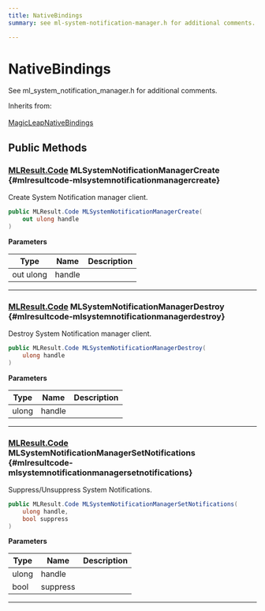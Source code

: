 ```yaml
---
title: NativeBindings
summary: see ml-system-notification-manager.h for additional comments. 

---
```


# NativeBindings




See ml&#95;system&#95;notification&#95;manager.h for additional comments.   


Inherits from: <br></br>[MagicLeapNativeBindings](/unity-api/api/UnityEngine.XR.MagicLeap.Native/MagicLeapNativeBindings/UnityEngine.XR.MagicLeap.Native.MagicLeapNativeBindings.md)




## Public Methods

### [MLResult.Code](/unity-api/api/UnityEngine.XR.MagicLeap/UnityEngine.XR.MagicLeap.MLResult.md#int-code) MLSystemNotificationManagerCreate {#mlresultcode-mlsystemnotificationmanagercreate}

Create System Notification manager client. 

```csharp
public MLResult.Code MLSystemNotificationManagerCreate(
    out ulong handle
)
```


**Parameters**

| Type | Name  | Description  | 
|--|--|--|
| out ulong |handle||






-----------

### [MLResult.Code](/unity-api/api/UnityEngine.XR.MagicLeap/UnityEngine.XR.MagicLeap.MLResult.md#int-code) MLSystemNotificationManagerDestroy {#mlresultcode-mlsystemnotificationmanagerdestroy}

Destroy System Notification manager client. 

```csharp
public MLResult.Code MLSystemNotificationManagerDestroy(
    ulong handle
)
```


**Parameters**

| Type | Name  | Description  | 
|--|--|--|
| ulong |handle||






-----------

### [MLResult.Code](/unity-api/api/UnityEngine.XR.MagicLeap/UnityEngine.XR.MagicLeap.MLResult.md#int-code) MLSystemNotificationManagerSetNotifications {#mlresultcode-mlsystemnotificationmanagersetnotifications}

Suppress/Unsuppress System Notifications. 

```csharp
public MLResult.Code MLSystemNotificationManagerSetNotifications(
    ulong handle,
    bool suppress
)
```


**Parameters**

| Type | Name  | Description  | 
|--|--|--|
| ulong |handle||
| bool |suppress||






-----------


